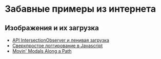 # Забавные примеры из интернета

## Изображения и их загрузка  
- [API IntersectionObserver и ленивая загрузка ](https://habr.com/ru/company/ruvds/blog/453586/)
- [Сверхпростое логгирование в Javascript ](https://habr.com/ru/post/447970/)
- [Movin' Modals Along a Path](https://css-tricks.com/movin-modals-along-a-path/)